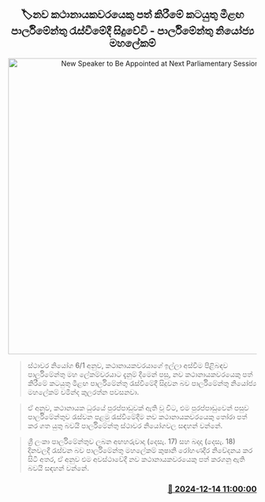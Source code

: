 <p align='center'><b><h2 align='center' title='New Speaker to Be Appointed at Next Parliamentary Session'>🏷නව කථානායකවරයෙකු පත් කිරීමේ කටයුතු මීළඟ පාර්ලිමේන්තු රැස්වීමේදී සිදුවේවි - පාර්ලිමේන්තු නියෝජ්‍ය මහලේකම්</h2></b></p>
<p align='center'><img src='https://helakuru.sgp1.cdn.digitaloceanspaces.com/esana/images/lib/parliment-new-01[1].jpg' width='600' alt='New Speaker to Be Appointed at Next Parliamentary Session'></p>

> ස්ථාවර නියෝග 6/1 අනුව, කථානායකවරයාග‍ේ ඉල්ලා අස්වීම පිළිබඳව පාර්ලිමේන්තු මහ ලේකම්වරයාට දැනුම් දීමෙන් පසු, නව කථානායකවරයෙකු පත් කිරීමේ කටයුතු මීළඟ පාර්ලිමේන්තු රැස්වීමේදී සිදුවන බව පාර්ලිමේන්තු නියෝජ්‍ය මහලේකම් චමින්ද කුලරත්න පවසනවා.

> ඒ අනුව, කථානායක ධුරයේ පුරප්පාඩුවක් ඇති වූ විට, එම පුරප්පාඩුවෙන් පසුව පාර්ලිමේන්තුව රැස්වන පළමු රැස්වීමේදීම නව කථානායකවරයෙකු තෝරා පත් කර ගත යුතු බවයි පාර්ලිමේන්තු ස්ථාවර නියෝගවල සඳහන් වන්නේ.

> ශ්‍රී ලංකා පාර්ලිමේන්තුව ලබන අඟහරුවාදා (දෙසැ. 17) සහ බදාදා (දෙසැ. 18) දිනවලදී රැස්වන බව පාර්ලිමේන්තු මහලේකම් කුෂානි රෝහණදීර නිවේදනය කර සිටි අතර, ඒ අනුව එම අවස්ථාවේදී නව කථානායකවරයෙකු පත් කරගනු ඇති බවයි සඳහන් වන්නේ.



<h3 align='right'><a href='https://www.helakuru.lk/esana/p/105902/'>📅 2024-12-14 11:00:00</a></h3>
